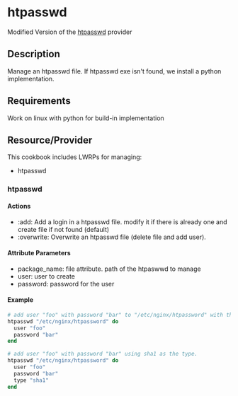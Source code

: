 # htpasswd

Modified Version of the [htpasswd](https://supermarket.chef.io/cookbooks/htpasswd) provider

## Description

Manage an htpasswd file.
If htpasswd exe isn't found, we install a python implementation.

## Requirements

Work on linux with python for build-in implementation

## Resource/Provider

This cookbook includes LWRPs for managing:
* htpasswd

### htpasswd

#### Actions

- :add: Add a login in a htpasswd file. modify it if there is already one and create file if not found (default)
- :overwrite: Overwrite an htpasswd file (delete file and add user).

#### Attribute Parameters

- package_name: file attribute. path of the htpaswwd to manage
- user: user to create
- password: password for the user

#### Example

```ruby
# add user "foo" with password "bar" to "/etc/nginx/htpassword" with the default md5 type.
htpasswd "/etc/nginx/htpassword" do
  user "foo"
  password "bar"
end

# add user "foo" with password "bar" using sha1 as the type.
htpasswd "/etc/nginx/htpassword" do
  user "foo"
  password "bar"
  type "sha1"
end
```
